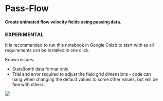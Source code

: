 # Pass-Flow

**Create animated flow velocity fields using passing data.**

### EXPERIMENTAL

It is recommended to run this notebook in Google Colab to start with as all requirements can be installed in one click.

Known issues:
- StatsBomb data format only
- Trial and error required to adjust the field grid dimensions - code can hang when changing the default values to some other values, but will be fine with others. 


![](reversed_pass_flow.gif)
